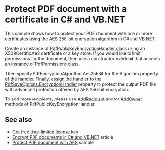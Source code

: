 # Protect PDF document with a certificate in C# and VB.NET
This sample shows how to protect your PDF document with one or more certificates using the AES 256-bit encryption algorithm in C# and VB.NET.

Create an instance of [PdfPublicKeyEncryptionHandler class](https://bitmiracle.com/pdf-library/api/pdfpublickeyencryptionhandler) using an X509Certificate2 certificate or a key store. If you would like to limit permissions for the document, then use a constructor overload that accepts an instance of PdfPermissions class.

Then specify PdfEncryptionAlgorithm.Aes256Bit for the Algorithm property of the handler. Finally, assign the handler to the [PdfSaveOptions.EncryptionHandler](https://bitmiracle.com/pdf-library/api/pdfsaveoptions-encryptionhandler) property to protect the output PDF file with advanced protection offered by AES 256-bit encryption.

To add more recipients, please use [AddRecipient](https://bitmiracle.com/pdf-library/api/pdfpublickeyencryptionhandler-addrecipient) and/or [AddOwner](https://bitmiracle.com/pdf-library/api/pdfpublickeyencryptionhandler-addowner) methods of PdfPublicKeyEncryptionHandler.

## See also
* [Get free time-limited license key](https://bitmiracle.com/pdf-library/download)
* [Encrypt PDF documents in C# and VB.NET](https://bitmiracle.com/pdf-library/passwords/encrypt) article
* [Protect PDF document with AES](/Samples/Security/ProtectDocumentWithAes) sample